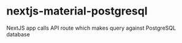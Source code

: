 # nextjs-material-postgresql
NextJS app calls API route which makes query against PostgreSQL database 

